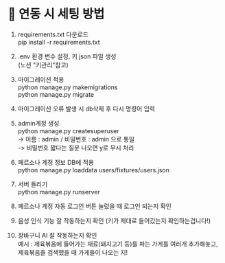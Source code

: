 # 🔎 연동 시 세팅 방법 

1. requirements.txt 다운로드 <br>
  pip install -r requirements.txt

2. .env 환경 변수 설정, 키 json 파일 생성 <br>
   (노션 "키관리"참고)
   
3. 마이그레이션 적용 <br>
   python manage.py makemigrations <br>
   python manage.py migrate

4. 마이그레이션 오류 발생 시 db삭제 후 다시 명령어 입력

5. admin계정 생성 <br>
   python manage.py createsuperuser <br>
   -> 이름 : admin / 비밀번호 : admin 으로 통일 <br>
   -> 비밀번호 짧다는 질문 나오면 y로 무시 처리 <br>

6. 페르소나 계정 정보 DB에 적용 <br>
   python manage.py loaddata users/fixtures/users.json <br> 

7. 서버 돌리기 <br>
   python manage.py runserver

8. 페르소나 계정 자동 로그인 버튼 눌렀을 때 로그인 되는지 확인 
    
9. 음성 인식 기능 잘 작동하는지 확인 (키가 제대로 들어갔는지 확인하는겁니다!)

10. 장바구니 AI 잘 작동하는지 확인 <br>
    예시 : 제육볶음에 들어가는 재료(돼지고기 등)를 파는 가게를 여러개 추가해놓고, 제육볶음을 검색했을 때 가게들이 나오는 지!

